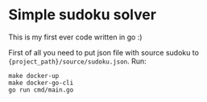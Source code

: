 # Simple sudoku solver

This is my first ever code written in go :)


First of all you need to put json file with source sudoku to `{project_path}/source/sudoku.json`.
Run:
```shell
make docker-up
make docker-go-cli
go run cmd/main.go
```